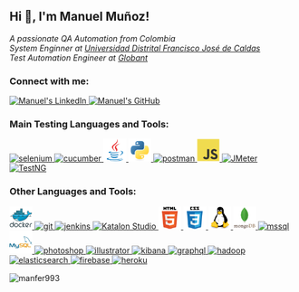 <h2> Hi 👋, I'm Manuel Muñoz!</h2>
<p>
  <em>
    A passionate QA Automation from Colombia
    </br>
    System Enginner at <a href="https://www.udistrital.edu.co/">Universidad Distrital Francisco José de Caldas</a>
    </br>
    Test Automation Engineer at <a href="https://www.globant.com/">Globant</a> 
  </em>
</p>
<h3 align="left">Connect with me:</h3>
<p align="left">
  <a href="https://www.linkedin.com/in/manuel-fdo-munoz/" target="_blank">
    <img src="https://raw.githubusercontent.com/peterthehan/peterthehan/master/assets/linkedin.svg" 
         alt="Manuel's LinkedIn" width="40px" height="40px" />
  </a>
  <a href="https://github.com/manfer993" target="_blank">
    <img src="https://avatars.githubusercontent.com/in/15368?s=48&v=4" 
         alt="Manuel's GitHub" width="40px" height="40px"  />
  </a>
  </br>
</p>

<h3 align="left">Main Testing Languages and Tools:</h3>
<p align="left">
    <a href="https://www.selenium.dev" target="_blank">
        <img src="https://raw.githubusercontent.com/detain/svg-logos/780f25886640cef088af994181646db2f6b1a3f8/svg/selenium-logo.svg"
            alt="selenium" width="40" height="40" />
    </a>
    <a href="https://cucumber.io/" target="_blank">
        <img src="https://cdn.worldvectorlogo.com/logos/cucumber.svg" 
            alt="cucumber" width="40" height="40" />
    </a>
    <a href="https://www.java.com" target="_blank">
        <img src="https://raw.githubusercontent.com/devicons/devicon/master/icons/java/java-original.svg" 
            alt="java" width="40" height="40" />
    </a>
    <a href="https://www.python.org" target="_blank">
        <img src="https://raw.githubusercontent.com/devicons/devicon/master/icons/python/python-original.svg"
            alt="python" width="40" height="40" />
    </a>
    <a href="https://postman.com" target="_blank">
        <img src="https://www.vectorlogo.zone/logos/getpostman/getpostman-icon.svg" 
            alt="postman" width="40" height="40" />
    </a>
    <a href="https://developer.mozilla.org/en-US/docs/Web/JavaScript" target="_blank">
        <img src="https://raw.githubusercontent.com/devicons/devicon/master/icons/javascript/javascript-original.svg"
            alt="javascript" width="40" height="40" />
    </a>
    <a href="https://jmeter.apache.org/" target="_blank">
        <img src="https://seeklogo.com/images/J/jmeter-logo-D9C2DDEEBC-seeklogo.com.png"
            alt="JMeter" width="120" height="40" />
    </a>
    <a href="https://testng.org/" target="_blank">
        <img src="https://blog.knoldus.com/wp-content/uploads/2020/01/TESTNG.png"
            alt="TestNG" width="120" height="40" />
    </a>
</p>

<h3 align="left">Other Languages and Tools:</h3>
<p align="left">
    <a href="https://www.docker.com/" target="_blank">
        <img src="https://raw.githubusercontent.com/devicons/devicon/master/icons/docker/docker-original-wordmark.svg"
            alt="docker" width="40" height="40" />
    </a>
    <a href="https://git-scm.com/" target="_blank">
        <img src="https://www.vectorlogo.zone/logos/git-scm/git-scm-icon.svg" 
            alt="git" width="40" height="40" />
    </a>
    <a href="https://www.jenkins.io" target="_blank">
        <img src="https://www.vectorlogo.zone/logos/jenkins/jenkins-icon.svg" 
            alt="jenkins" width="40" height="40" />
    </a>
    <a href="https://www.katalon.com/" target="_blank">
        <img src="https://upload.wikimedia.org/wikipedia/commons/thumb/e/e4/Katalon-logo-vector.svg/1200px-Katalon-logo-vector.svg.png"
            alt="Katalon Studio" width="40" height="40" />
    </a>
    <a href="https://www.w3.org/html/" target="_blank">
        <img src="https://raw.githubusercontent.com/devicons/devicon/master/icons/html5/html5-original-wordmark.svg"
            alt="html5" width="40" height="40" />
    </a>
    <a href="https://www.w3schools.com/css/" target="_blank">
        <img src="https://raw.githubusercontent.com/devicons/devicon/master/icons/css3/css3-original-wordmark.svg"
            alt="css3" width="40" height="40" />
    </a>
    <a href="https://www.linux.org/" target="_blank">
        <img src="https://raw.githubusercontent.com/devicons/devicon/master/icons/linux/linux-original.svg" 
            alt="linux" width="40" height="40" />
    </a>
    <a href="https://www.mongodb.com/" target="_blank">
        <img src="https://raw.githubusercontent.com/devicons/devicon/master/icons/mongodb/mongodb-original-wordmark.svg"
            alt="mongodb" width="40" height="40" />
    </a>
    <a href="https://www.microsoft.com/en-us/sql-server" target="_blank">
        <img src="https://cdn.worldvectorlogo.com/logos/microsoft-sql-server.svg" 
            alt="mssql" width="40" height="40" />
    </a>
    <a href="https://www.mysql.com/" target="_blank">
        <img src="https://raw.githubusercontent.com/devicons/devicon/master/icons/mysql/mysql-original-wordmark.svg"
            alt="mysql" width="40" height="40" />
    </a>
    <a href="https://www.photoshop.com/en" target="_blank">
        <img src="https://upload.wikimedia.org/wikipedia/commons/thumb/a/af/Adobe_Photoshop_Mobile_icon.svg/1200px-Adobe_Photoshop_Mobile_icon.svg.png"
            alt="photoshop" width="40" height="40" />
    </a>
    <a href="https://www.adobe.com/in/products/illustrator.html" target="_blank">
        <img src="https://www.vectorlogo.zone/logos/adobe_illustrator/adobe_illustrator-icon.svg" 
            alt="illustrator" width="40" height="40" />
    </a>
    <a href="https://www.elastic.co/kibana" target="_blank">
        <img src="https://www.vectorlogo.zone/logos/elasticco_kibana/elasticco_kibana-icon.svg" 
            alt="kibana" width="40" height="40" />
    </a>
    <a href="https://graphql.org" target="_blank">
        <img src="https://www.vectorlogo.zone/logos/graphql/graphql-icon.svg" 
            alt="graphql" width="40" height="40" />
    </a>
    <a href="https://hadoop.apache.org/" target="_blank">
        <img src="https://www.vectorlogo.zone/logos/apache_hadoop/apache_hadoop-icon.svg" 
            alt="hadoop" width="40" height="40" />
    </a>
    <a href="https://www.elastic.co" target="_blank">
        <img src="https://www.vectorlogo.zone/logos/elastic/elastic-icon.svg" 
            alt="elasticsearch" width="40" height="40" />
    </a>
    <a href="https://firebase.google.com/" target="_blank">
        <img src="https://www.vectorlogo.zone/logos/firebase/firebase-icon.svg" 
            alt="firebase" width="40" height="40" />
    </a>
    <a href="https://heroku.com" target="_blank">
        <img src="https://www.vectorlogo.zone/logos/heroku/heroku-icon.svg" 
        alt="heroku" width="40" height="40" />
    </a>    
</p>

<p>
    <img align="center"
        src="https://github-readme-stats.vercel.app/api/top-langs?username=manfer993&show_icons=true&theme=dark&locale=en&layout=compact"
        alt="manfer993" />
</p>
